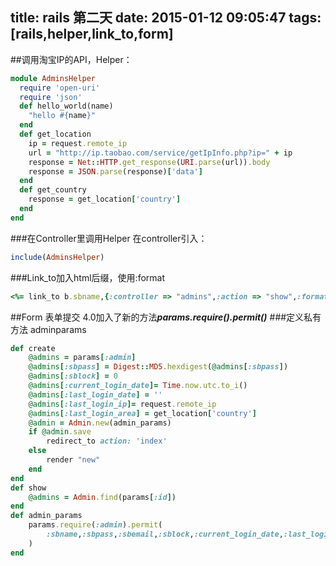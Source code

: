title: rails 第二天
date: 2015-01-12 09:05:47
tags: [rails,helper,link_to,form]
---
##调用淘宝IP的API，Helper：
```ruby
module AdminsHelper
  require 'open-uri'
  require 'json'
  def hello_world(name)
    "hello #{name}"
  end
  def get_location
    ip = request.remote_ip
    url = "http://ip.taobao.com/service/getIpInfo.php?ip=" + ip
    response = Net::HTTP.get_response(URI.parse(url)).body
    response = JSON.parse(response)['data']
  end
  def get_country
    response = get_location['country']
  end
end
```
<!--more-->
###在Controller里调用Helper
在controller引入：
```ruby
include(AdminsHelper)
```

###Link_to加入html后缀，使用:format
```ruby
<%= link_to b.sbname,{:controller => "admins",:action => "show",:format=>:html,:id=>b.id} %>
```

##Form 表单提交 4.0加入了新的方法***params.require().permit()***
###定义私有方法 adminparams
```ruby
def create
	@admins = params[:admin]
	@admins[:sbpass] = Digest::MD5.hexdigest(@admins[:sbpass])
	@admins[:sblock] = 0
	@admins[:current_login_date]= Time.now.utc.to_i()
	@admins[:last_login_date] = ''
	@admins[:last_login_ip]= request.remote_ip
	@admins[:last_login_area] = get_location['country']
	@admin = Admin.new(admin_params)
	if @admin.save
		redirect_to action: 'index'
	else
		render "new"
	end
end
def show
	@admins = Admin.find(params[:id])
end
def admin_params
	params.require(:admin).permit(
		:sbname,:sbpass,:sbemail,:sblock,:current_login_date,:last_login_date,:last_login_ip,:last_login_area
	)
end
```
